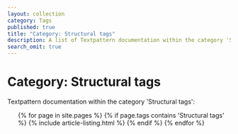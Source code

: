 ```yaml
---
layout: collection
category: Tags
published: true
title: "Category: Structural tags"
description: A list of Textpattern documentation within the category 'Structural tags'.
search_omit: true
---
```


# Category: Structural tags

Textpattern documentation within the category 'Structural tags':

<ol class="list--no-bullets">
    {% for page in site.pages %}
        {% if page.tags contains 'Structural tags' %}
            {% include article-listing.html %}
        {% endif %}
    {% endfor %}
</ol>
